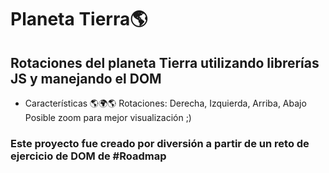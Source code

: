 # Planeta Tierra🌎

## Rotaciones del planeta Tierra utilizando librerías JS y manejando el DOM 

- Características 🌎🌍🌎 
Rotaciones: Derecha, Izquierda, Arriba, Abajo
Posible zoom para mejor visualización ;)

### Este proyecto fue creado por diversión a partir de un reto de ejercicio de DOM de #Roadmap 
